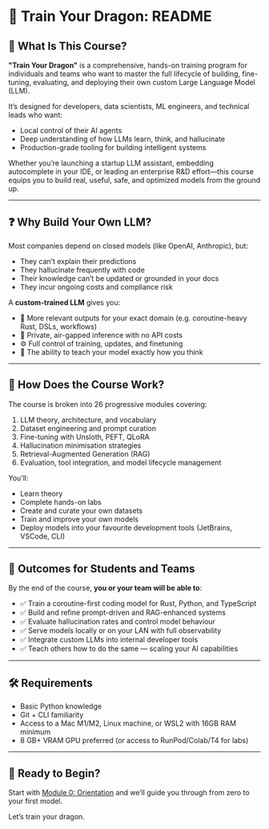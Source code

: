 # 🐉 Train Your Dragon: README

## 📖 What Is This Course?

**"Train Your Dragon"** is a comprehensive, hands-on training program for individuals and teams who want to master the full lifecycle of building, fine-tuning, evaluating, and deploying their own custom Large Language Model (LLM).

It’s designed for developers, data scientists, ML engineers, and technical leads who want:

* Local control of their AI agents
* Deep understanding of how LLMs learn, think, and hallucinate
* Production-grade tooling for building intelligent systems

Whether you’re launching a startup LLM assistant, embedding autocomplete in your IDE, or leading an enterprise R\&D effort—this course equips you to build real, useful, safe, and optimized models from the ground up.

---

## ❓ Why Build Your Own LLM?

Most companies depend on closed models (like OpenAI, Anthropic), but:

* They can’t explain their predictions
* They hallucinate frequently with code
* Their knowledge can’t be updated or grounded in your docs
* They incur ongoing costs and compliance risk

A **custom-trained LLM** gives you:

* 🎯 More relevant outputs for your exact domain (e.g. coroutine-heavy Rust, DSLs, workflows)
* 🔐 Private, air-gapped inference with no API costs
* ⚙️ Full control of training, updates, and finetuning
* 🧠 The ability to teach your model exactly how you think

---

## 🔧 How Does the Course Work?

The course is broken into 26 progressive modules covering:

1. LLM theory, architecture, and vocabulary
2. Dataset engineering and prompt curation
3. Fine-tuning with Unsloth, PEFT, QLoRA
4. Hallucination minimisation strategies
5. Retrieval-Augmented Generation (RAG)
6. Evaluation, tool integration, and model lifecycle management

You’ll:

* Learn theory
* Complete hands-on labs
* Create and curate your own datasets
* Train and improve your own models
* Deploy models into your favourite development tools (JetBrains, VSCode, CLI)

---

## 🎯 Outcomes for Students and Teams

By the end of the course, **you or your team will be able to**:

* ✅ Train a coroutine-first coding model for Rust, Python, and TypeScript
* ✅ Build and refine prompt-driven and RAG-enhanced systems
* ✅ Evaluate hallucination rates and control model behaviour
* ✅ Serve models locally or on your LAN with full observability
* ✅ Integrate custom LLMs into internal developer tools
* ✅ Teach others how to do the same — scaling your AI capabilities

---

## 🛠 Requirements

* Basic Python knowledge
* Git + CLI familiarity
* Access to a Mac M1/M2, Linux machine, or WSL2 with 16GB RAM minimum
* 8 GB+ VRAM GPU preferred (or access to RunPod/Colab/T4 for labs)

---

## 🧭 Ready to Begin?

Start with [Module 0: Orientation](../modules/OO_orientation/README.md) and we’ll guide you through from zero to your first model.

Let’s train your dragon.
